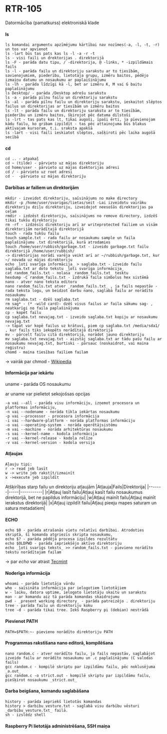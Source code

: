 # RTR-105
Datormācība (pamatkurss) elektroniskā klade

#### ls
```
ls komandai argumentu apzīmējumu kārtībai nav nozīmes(-a, -l, -t, -r) un tos var apvienot
ls -lart būs tas pats kas ls -l -a -r -t
ls - visi faili un drektorijas . direktorijā  
ls -F - parāda datu tipu, / -direktorija, @ -links, * -izpildāmais fails
ls -l - parāda failu un direktoriju sarakstu ar to tiesībām, savienojumiem, piederību, lietotāja grupu, izmēru baitos, pēdējo izmaiņu datumu un nosaukumu ar paplaišinājumu
ls -lh - parāda līdzīgi kā -l, bet ar izmēru K, M vai G baitu paplašinājumu
ls Desktop/ - parāda /Desktop adrešu sarakstu
ls -a - parāda pilnu failu un direktoriju sarakstu
ls -al - parāda pilnu failu un direktoriju sarakstu, ieskaitot slēptos failus un direktorijas ar tiesībām un izmēru baitos
ls -lt - parāda failu un direktoriju sarakstu ar to tiesībām, piederību un izmēru baitos, šķirojot pēc datuma dilstoši
ls -lrt - tas pats kas lt, tikai augoši, īpaši ērti, ja pievienojam kādu failu, ko gribam izpildīt - tas pēc attainojuma būs blakus aktīvajam kursoram, t.i. sraksta apakšā
ls -lart - visi faili ieskiatot slēptos, sašķiroti pēc laika augošā secībā

```
#### cd
```
cd .. - atpakaļ
cd ~ (tilde) - pārvieto uz mājas direktoriju
cd home/user - pārvieto uz mājas diektorijas adresi
cd / - pārvieto uz root adresi
cd -  -pārvieto uz mājas direktoriju
```

#### Darbības ar failiem un direktorijām
```
mkdir - izveidot direktoriju, saīsinājums no make directory
mkdir -p /home/user/svarigas/lietas/seit -Lai izveidotu vairāku direktoriju dziļu direktoriju, izveidojot neesošās direktorijas pa ceļam
rmdir - izdzēst direktoriju, saīsinājums no remove directory, izdzēš tikai tukšu direktoriju
rm -rf - izdzēsīs direktoriju arī ar writeprotected failiem un visām direktorijām norādītajā direktorijā
touch - rada tukšu failu
touch sample.txt - rada failu ar nosaukumu sample un faila paplašinājumu .txt direktorijā, kurā atrodamies
touch /home/user/rubbish/garbage.txt - izveido garbage.txt failu direktorijā /home/user/rubbish/
-> direktorijas norādi varēja veikt arī ar ~/rubbish/garbage.txt, kur ~/ novada uz mājas direktoriju
echo _ļoti svarīga informācija_ > saglaba.txt - izveido failu saglaba.txt ar doto tekstu _ļoti svarīga informācija_
cat random_fails.txt - nolasa _random_fails.txt_ tesktu
hexdump -C random_fails.txt - izdrukā faila simbolus hex sistēmā
nano - atver nano teksta editoru
nano random_fails.txt atver _random_fails.txt_ , ja fails nepastāv - rada teksta logu, un beidzot darbu nano, saglabā failu ar norādīto nosaukumu
rm saglaba.txt - dzēš saglaba.txt
rm sag* - (* -wild card)- dzēš visus failus ar faila sākumu sag- , neatkarīgi no faila paplašinājuma
cp - kopēt failu
cp saglaba.txt nevajag.txt - izveido saglaba.txt kopiju ar nosaukumu nevajag.txt
-> tāpat var kopē failus uz krātuvi, piem cp saglaba.txt /media/sda1/ , kur fails tiks iekopēts norādītajā direktorijā
mv - pārcelt failu citā direktorijā, norādot jauno direktoriju
mv saglaba.txt nevajag.txt - aizstāj saglaba.txt ar tādu pašu failu ar nosaukumu nevajag.txt, burtiski - pārsauc (noskaidrot, vai maina reģistru)
chomd - maina tiesības failiem failam
```
-> vairāk par chmod - [Wikipedia](https://en.wikipedia.org/wiki/Chmod)


#### Informācija par iekārtu
uname - parāda OS nosaukumu

ar uname var pielietot sekojošsas opcijas
```
-a vai --all - parāda visu informāciju, izņemot procesora un platformas informāciju,
-n vai --nodename - norāda tīkla iekārtas nosaukumu
-p vai --processor - procesora informācija
-i vai --hardware-platform - norāda platformas informāciju
-o vai --operating-system - norāda operētājsistēmu
-m vai --machine - norāda arhitektūras nosaukumu
-s vai --kernel-name - kodola informācija 
-r vai --kernel-release - kodola relīze
-v vai --kernel-version - kodola versija
```

#### Atļaujas
```
Aļauju tipi:
r -> read jeb lasīt
w -> write jeb rakstīt/izmainīt
x ->execute jeb izpildīt
````
Atšķirības starp failu un direktoriju atļaujām
|Atļauja|Fails|Direktorija|
|-------|-----|-----------|
|r|Atļauj lasīt failu|Atļauj kasīt failu nosaukumus direktorijā, bet ne papildus informāciju|
|w|Atļauj mainīt failu|Atļauj mainīt ierakstus direktorijā|
|x|Atļauj izpildīt failu|Atļauj pieeju mapes saturam un satura metadatiem|

#### ECHO
```
echo $0 - parāda atrašanās vietu relatīvi darbībai. Atrodoties skriptā, šī komanda atgriezīs skripta nosaukumu, 
echo $? - parāda pēdējā procesa izpildes rezultātu 
echo $OLDPWD - parāda iepriekšējo aktīvo direktoriju
echo _ļoti svarīgs teksts_ >> random_fails.txt - pievieno norādīto tekstu norādītajam failam
```
-> par _echo_ var atrast [Tecmint](https://www.tecmint.com/echo-command-in-linux/)

#### Noderīga informācija
```
whoami - parāda lietotāja vārdu
who - saīsināta informācija par ielogotiem lietotājiem
w - laiku, datora uptime, ielogoto lietotāju skaitu un sarakstu
man - ar komandu aiz tā parāda komandas skaidrojumu
pwd - _present working directory_ - parāda patreizējo . direktoriju
tree - parāda failu un direktoriju koku
tree -d - parāda tikai tree. Iekš Raspberry pi (debian) nestrādā
```

#### Pievienot PATH
`PATH=$PATH:~- pievieno norādīto direktoriju PATH`

#### Programmas rakstīšana nano editorā, kompilēšana
```
nano random.c - atver norādīto failu, ja fails nepastāv, saglabājot izveido failu ar norādīto nosaukumu un .c paplašinājumu (C valodas fails)
gcc random.c - kompilē skriptu par izpildāmu failu, pēc noklusējuma _a.out_
gcc random.c -o strict.out - kompilē skriptu par izpildāmu failu, piešķirot nosaukumu _strict.out_
```

#### Darba beigšana, komandu saglabāšana
```
history - parāda iepriekš lietotās komandas
history > darbibu_vesture.txt - saglabā visu darbību vēsturi _darbibu_vesture.txt_ failā.
sh - izslēdz shell
```

#### Raspberry Pi lietotāja administrēšana, SSH maiņa

